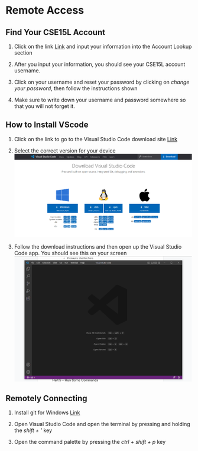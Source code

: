 # **Remote Access**

## **Find Your CSE15L Account**
1) Click on the link [Link](https://sdacs.ucsd.edu/~icc/index.php) and input your information into the Account Lookup section

2) After you input your information, you should see your CSE15L account username.

3) Click on your username and reset your password by clicking on *change your password*, then follow the instructions shown

4) Make sure to write down your username and password somewhere so that you will not forget it.


## **How to Install VScode**
1) Click on the link to go to the Visual Studio Code download site [Link](https://code.visualstudio.com/Download)

2) Select the correct version for your device ![Image](https://github.com/jcaylao/Week1-Lab-Report/blob/main/Screenshot%202023-01-12%20171359.png?raw=true)

3) Follow the download instructions and then open up the Visual Studio Code app. You should see this on your screen ![Image](https://github.com/jcaylao/Week1-Lab-Report/blob/main/Screenshot%202023-01-12%20170018.png?raw=true)


## **Remotely Connecting**
1) Install git for Windows [Link](https://git-scm.com/download/win)

2) Open Visual Studio Code and open the terminal by pressing and holding the *shift + '* key

3) Open the command palette by pressing the *ctrl + shift + p* key
